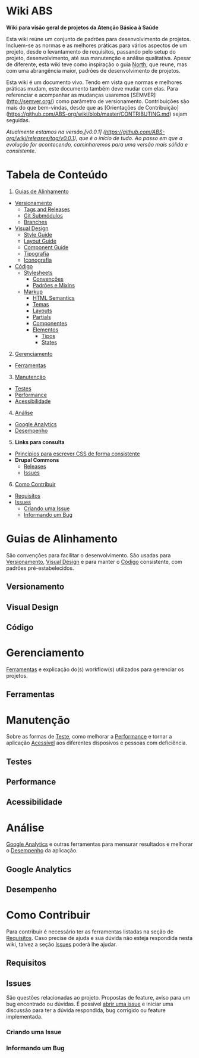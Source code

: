 Wiki ABS
====================
**Wiki para visão geral de projetos da Atenção Básica à Saúde**

Esta wiki reúne um conjunto de padrões para desenvolvimento de projetos. Incluem-se as normas e as melhores práticas para vários aspectos de um projeto, desde o levantamento de requisitos, passando pelo setup do projeto, desenvolvimento, até sua manutenção e análise qualitativa. Apesar de diferente, esta wiki teve como inspiração o guia [North](https://github.com/Snugug/north), que reune, mas com uma abrangência maior, padrões de desenvolvimento de projetos.

Esta wiki é um documento vivo. Tendo em vista que normas e melhores práticas mudam, este documento também deve mudar com elas. Para referenciar e acompanhar as mudanças usaremos [SEMVER] (http://semver.org/) como parâmetro de versionamento. Contribuições são mais do que bem-vindas, desde que as [Orientações de Contribuição] (https://github.com/ABS-org/wiki/blob/master/CONTRIBUTING.md) sejam seguidas.

*Atualmente estamos na versão,[v0.0.1] (https://github.com/ABS-org/wiki/releases/tag/v0.0.1), que é o início de tudo. Ao passo em que a evolução for acontecendo, caminharemos para uma versão mais sólida e consistente.*

# Tabela de Conteúdo

1. [Guias de Alinhamento](#guias-de-alinhamento)
  * [Versionamento](#versionamento)
    * [Tags and Releases](#)
    * [Git Submódulos](#)
    * [Branches](#)
  * [Visual Design](#visual-design)
    * [Style Guide](#)
    * [Layout Guide](#)
    * [Component Guide](#)
    * [Tipografia](#)
    * [Iconografia](#)
  * [Código](#código)
    * [Stylesheets](#)
      * [Convenções](#)
      * [Padrões e Mixins](#)
    * [Markup](#)
      * [HTML Semantics](#)
      * [Temas](#)
      * [Layouts](#)
      * [Partials](#)
      * [Componentes](#)
      * [Elementos](#)
        * [Tipos](#)
        * [States](#)    
2. [Gerenciamento](#gerenciamento)
  * [Ferramentas](#ferramentas)
3. [Manutenção](#manutenção)
  * [Testes](#testes)
  * [Performance](#performance)
  * [Acessibilidade](#acessibilidade)
4. [Análise](#análise)
  * [Google Analytics](#google-analytics)
  * [Desempenho](#desempenho)
5. **Links para consulta**
  * [Princípios para escrever CSS de forma consistente](http://tableless.com.br/principios-para-escrever-css-de-forma-consistente/)
  * **Drupal Commons**
    * [Releases](https://drupal.org/node/2067473)
    * [Issues](https://drupal.org/node/2067477)
6. [Como Contribuir](#como-contribuir)
  * [Requisitos](#requisitos)
  * [Issues](#issues)
    * [Criando uma Issue](#criando-uma-issue)
    * [Informando um Bug](#informando-um-bug)

# Guias de Alinhamento

São convenções para facilitar o desenvolvimento. São usadas para [Versionamento](#versionamento), [Visual Design](#visual-design) e para manter o [Código](#código) consistente, com padrões pré-estabelecidos.

## Versionamento

## Visual Design

## Código

# Gerenciamento

[Ferramentas](#ferramentas) e explicação do(s) workflow(s) utilizados para gerenciar os projetos.

## Ferramentas

# Manutenção

Sobre as formas de [Teste](#testes), como melhorar a [Performance](#performance) e tornar a aplicação [Acessível](#acessibilidade) aos diferentes disposivos e pessoas com deficiência.

## Testes

## Performance

## Acessibilidade

# Análise

[Google Analytics](#google-analytics) e outras ferramentas para mensurar resultados e melhorar o [Desempenho](#desempenho) da aplicação.

## Google Analytics

## Desempenho

# Como Contribuir

Para contribuir é necessário ter as ferramentas listadas na seção de [Requisitos](#requisitos). Caso precise de ajuda e sua dúvida não esteja respondida nesta wiki, talvez a seção [Issues](#issues) poderá lhe ajudar.

## Requisitos

## Issues

São questões relacionadas ao projeto. Propostas de feature, aviso para um bug encontrado ou dúvidas. É possível [abrir uma issue](https://github.com/ABS-org/wiki/issues) e iniciar uma discussão para ter a dúvida respondida, bug corrigido ou feature implementada.

### Criando uma Issue

### Informando um Bug
